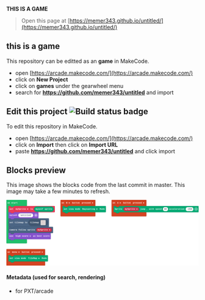    
**THIS IS A GAME**

> Open this page at [https://memer343.github.io/untitled/](https://memer343.github.io/untitled/)
 
## this is a game
This repository can be editted as an **game** in MakeCode.

* open [https://arcade.makecode.com/](https://arcade.makecode.com/)
* click on **New Project**
* click on **games** under the gearwheel menu
* search for **https://github.com/memer343/untitled** and import

## Edit this project ![Build status badge](https://github.com/memer343/untitled/workflows/MakeCode/badge.svg)

To edit this repository in MakeCode.

* open [https://arcade.makecode.com/](https://arcade.makecode.com/)
* click on **Import** then click on **Import URL**
* paste **https://github.com/memer343/untitled** and click import

## Blocks preview

This image shows the blocks code from the last commit in master.
This image may take a few minutes to refresh.

![A rendered view of the blocks](https://github.com/memer343/untitled/raw/master/.github/makecode/blocks.png)

#### Metadata (used for search, rendering)

* for PXT/arcade
<script src="https://makecode.com/gh-pages-embed.js"></script><script>makeCodeRender("{{ site.makecode.home_url }}", "{{ site.github.owner_name }}/{{ site.github.repository_name }}");</script>
